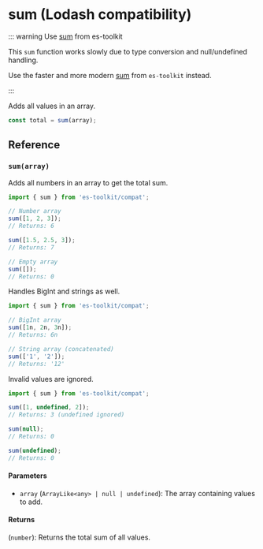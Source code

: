 # sum (Lodash compatibility)

::: warning Use [sum](../../math/sum.md) from es-toolkit

This `sum` function works slowly due to type conversion and null/undefined handling.

Use the faster and more modern [sum](../../math/sum.md) from `es-toolkit` instead.

:::

Adds all values in an array.

```typescript
const total = sum(array);
```

## Reference

### `sum(array)`

Adds all numbers in an array to get the total sum.

```typescript
import { sum } from 'es-toolkit/compat';

// Number array
sum([1, 2, 3]);
// Returns: 6

sum([1.5, 2.5, 3]);
// Returns: 7

// Empty array
sum([]);
// Returns: 0
```

Handles BigInt and strings as well.

```typescript
import { sum } from 'es-toolkit/compat';

// BigInt array
sum([1n, 2n, 3n]);
// Returns: 6n

// String array (concatenated)
sum(['1', '2']);
// Returns: '12'
```

Invalid values are ignored.

```typescript
import { sum } from 'es-toolkit/compat';

sum([1, undefined, 2]);
// Returns: 3 (undefined ignored)

sum(null);
// Returns: 0

sum(undefined);
// Returns: 0
```

#### Parameters

- `array` (`ArrayLike<any> | null | undefined`): The array containing values to add.

#### Returns

(`number`): Returns the total sum of all values.
